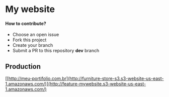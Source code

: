 # My website

#### How to contribute?
- Choose an open issue
- Fork this project
- Create your branch
- Submit a PR to this repository **dev** branch

## Production
[[http://meu-portifolio.com.br](http://furniture-store-s3.s3-website-us-east-1.amazonaws.com/)](http://feature-mywebsite.s3-website-us-east-1.amazonaws.com/)
